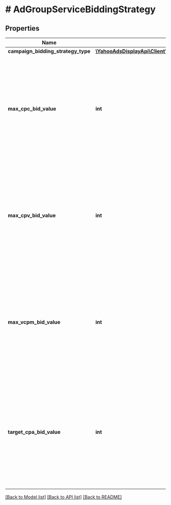 # # AdGroupServiceBiddingStrategy

## Properties

Name | Type | Description | Notes
------------ | ------------- | ------------- | -------------
**campaign_bidding_strategy_type** | [**\YahooAdsDisplayApi\Client\Model\AdGroupServiceCampaignBiddingStrategyType**](AdGroupServiceCampaignBiddingStrategyType.md) |  | [optional]
**max_cpc_bid_value** | **int** | &lt;div lang&#x3D;\&quot;ja\&quot;&gt; 広告グループ最大入札価格（CPC）です。&lt;br&gt; ADDおよびSET時、このフィールドは省略可能となります。&lt;br&gt; ※campaignBiddingStrategyTypeがMAX_CPCの場合のみ指定可能です。 &lt;/div&gt; &lt;div lang&#x3D;\&quot;en\&quot;&gt; Ad group MAX_CPC bid value.&lt;br&gt; This field is optional in ADD and SET operation.&lt;br&gt; *This can only be specified when campaignBiddingStrategyType is MAX_CPC. &lt;/div&gt; | [optional]
**max_cpv_bid_value** | **int** | &lt;div lang&#x3D;\&quot;ja\&quot;&gt; 広告グループ最大入札価格（CPV）です。&lt;br&gt; ADDおよびSET時、このフィールドは省略可能となります。&lt;br&gt; ※campaignBiddingStrategyTypeがMAX_CPVの場合のみ指定可能です。 &lt;/div&gt; &lt;div lang&#x3D;\&quot;en\&quot;&gt;Ad group MAX_CPV bid value.&lt;br&gt; This field is optional in ADD and SET operation.&lt;br&gt; *This can only be specified when campaignBiddingStrategyType is MAX_CPV. &lt;/div&gt; | [optional]
**max_vcpm_bid_value** | **int** | &lt;div lang&#x3D;\&quot;ja\&quot;&gt; 広告グループ最大入札価格（vCPM）です。&lt;br&gt; ADDおよびSET時、このフィールドは省略可能となります。&lt;br&gt; ※campaignBiddingStrategyTypeがMAX_VCPMの場合のみ指定可能です。 &lt;/div&gt; &lt;div lang&#x3D;\&quot;en\&quot;&gt;Ad group MAX_VCPM bid value.&lt;br&gt; This field is optional in ADD and SET operation.&lt;br&gt; *This can only be specified when campaignBiddingStrategyType is MAX_VCPM. &lt;/div&gt; | [optional]
**target_cpa_bid_value** | **int** | &lt;div lang&#x3D;\&quot;ja\&quot;&gt; 広告グループ目標単価（tCPA）です。&lt;br&gt; ADDおよびSET時、このフィールドは省略可能となります。&lt;br&gt; ※campaignBiddingStrategyTypeがTARGET_CPAの場合のみ指定可能です。 &lt;/div&gt; &lt;div lang&#x3D;\&quot;en\&quot;&gt; Ad group TARGET_CPA bid value.&lt;br&gt; This field is optional in ADD and SET operation.&lt;br&gt; *This can only be specified when campaignBiddingStrategyType is TARGET_CPA. &lt;/div&gt; | [optional]

[[Back to Model list]](../../README.md#models) [[Back to API list]](../../README.md#endpoints) [[Back to README]](../../README.md)
